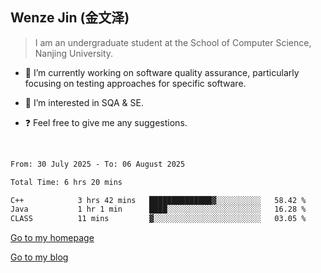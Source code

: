 ## Wenze Jin (金文泽)

> I am an undergraduate student at the School of Computer Science, Nanjing University.

- 🔭 I’m currently working on software quality assurance, particularly focusing on testing approaches for specific software.
  
- 🌱 I’m interested in SQA & SE.
  
- ❓ Feel free to give me any suggestions.  

<br>  

<!--START_SECTION:waka-->

```txt
From: 30 July 2025 - To: 06 August 2025

Total Time: 6 hrs 20 mins

C++            3 hrs 42 mins   ██████████████▓░░░░░░░░░░   58.42 %
Java           1 hr 1 min      ████░░░░░░░░░░░░░░░░░░░░░   16.28 %
CLASS          11 mins         ▓░░░░░░░░░░░░░░░░░░░░░░░░   03.05 %
```

<!--END_SECTION:waka-->

[Go to my homepage](https://wenzejin.github.io)

[Go to my blog](https://wenzejin.notion.site/Wenze-Jin-s-Blog-1635e9fa7b6d80b3adcedfacc74aa717?pvs=4)
